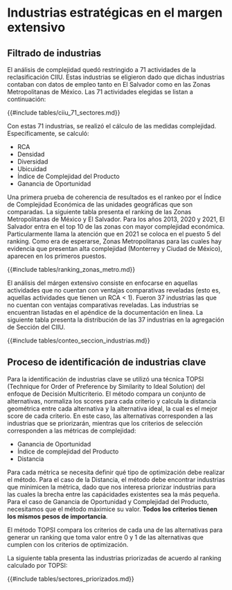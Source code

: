 # Industrias estratégicas en el margen extensivo

## Filtrado de industrias

El análisis de complejidad quedó restringido a 71 actividades de la reclasificación CIIU. Estas industrias se eligieron dado que dichas industrias contaban con datos de empleo tanto en El Salvador como en las Zonas Metropolitanas de México. Las 71 actividades elegidas se listan a continuación:

{{#include tables/ciiu_71_sectores.md}}

Con estas 71 industrias, se realizó el cálculo de las medidas complejidad. Específicamente, se calculó:

* RCA
* Densidad
* Diversidad
* Ubicuidad
* Índice de Complejidad del Producto
* Ganancia de Oportunidad

Una primera prueba de coherencia de resultados es el rankeo por el Índice de Complejidad Económica de las unidades geográficas que son comparadas. La siguiente tabla presenta el ranking de las Zonas Metropolitanas de México y El Salvador. Para los años 2013, 2020 y 2021, El Salvador entra en el top 10 de las zonas con mayor complejidad económica. Particularmente llama la atención que en 2021 se coloca en el puesto 5 del ranking. Como era de esperarse, Zonas Metropolitanas para las cuales hay evidencia que presentan alta complejidad (Monterrey y Ciudad de México), aparecen en los primeros puestos.

{{#include tables/ranking_zonas_metro.md}}

El análisis del márgen extensivo consiste en enfocarse en aquellas actividades que no cuentan con ventajas comparativas reveladas (esto es, aquellas actividades que tienen un RCA < 1). Fueron 37 industrias las que no cuentan con ventajas comparativas reveladas. Las industrias se encuentran listadas en el apéndice de la documentación en linea. La siguiente tabla presenta la distribución de las 37 industrias en la agregación de Sección del CIIU.

{{#include tables/conteo_seccion_industrias.md}}

## Proceso de identificación de industrias clave
Para la identificación de industrias clave se utilizó una técnica TOPSI (Technique for Order of Preference by Similarity to Ideal Solution) del enfoque de Decisión Multicriterio. El método compara un conjunto de alternativas, normaliza los scores para cada criterio y calcula la distancia geométrica entre cada alternativa y la alternativa ideal, la cual es el mejor score de cada criterio. En este caso, las alternativas corresponden a las industrias que se priorizarán, mientras que los criterios de selección corresponden a las métricas de complejidad:

* Ganancia de Oportunidad
* Índice de complejidad del Producto
* Distancia

Para cada métrica se necesita definir qué tipo de optimización debe realizar el método. Para el caso de la Distancia, el método debe encontrar industrias que minimicen la métrica, dado que nos interesa priorizar industrias para las cuales la brecha entre las capácidades existentes sea la más pequeña. Para el caso de Ganancia de Oportunidad y Complejidad del Producto, necesitamos que el método máximice su valor. **Todos los criterios tienen los mismos pesos de importancia**.

El método TOPSI compara los criterios de cada una de las alternativas para generar un ranking que toma valor entre 0 y 1 de las alternativas que cumplen con los criterios de optimización. 

La siguiente tabla presenta las industrias priorizadas de acuerdo al ranking calculado por TOPSI:

{{#include tables/sectores_priorizados.md}}